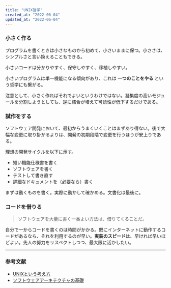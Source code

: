 ```yaml
---
title: "UNIX哲学"
created_at: "2022-06-04"
updated_at: "2022-06-04"
---
```


### 小さく作る

プログラムを書くときは小さなものから初めて、小さいままに保つ。小ささは、シンプルさと言い換えることもできる。

小さいコードは分かりやすく、保守しやすく、移植しやすい。

小さいプログラムは単一機能になる傾向があり、これは **一つのことをやる** という哲学にも繋がる。

注意として、小さく作ればそれでよいというわけではない。凝集度の高いモジュールを分割しようとしても、逆に結合が増えて可読性が低下するだけである。

### 試作をする

ソフトウェア開発において、最初からうまくいくことはまずあり得ない。後で大幅な変更に取り掛かるよりは、開発の初期段階で変更を行うほうが安上りである。

理想の開発サイクルを以下に示す。

- 短い機能仕様書を書く
- ソフトウェアを書く
- テストして書き直す
- 詳細なドキュメントを（必要なら）書く

まずは動くものを書く。実際に動かして確かめる。文書化は最後に。

### コードを借りる

> ソフトウェアを大量に書く一番よい方法は、借りてくることだ。

自分で一からコードを書くのは時間がかかる。既にインターネットに動作するコードがあるなら、それを利用するのが早い。**実装のスピード**は、早ければ早いほどよい。先人の努力をリスペクトしつつ、最大限に活かしたい。

-----

### 参考文献

- [UNIXという考え方](https://www.ohmsha.co.jp/book/9784274064067/)
- [ソフトウェアアーキテクチャの基礎](https://www.oreilly.co.jp/books/9784873119823/)